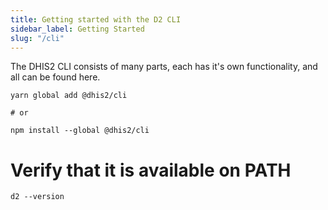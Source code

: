 ```yaml
---
title: Getting started with the D2 CLI
sidebar_label: Getting Started
slug: "/cli"
---
```

The DHIS2 CLI consists of many parts, each has it's own functionality, and all can be found here. 

```
yarn global add @dhis2/cli

# or

npm install --global @dhis2/cli
```

# Verify that it is available on PATH

```
d2 --version
```
